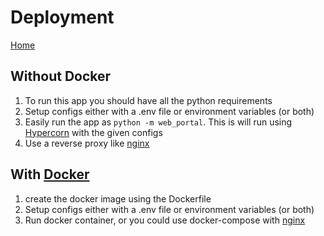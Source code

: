 # Deployment

[Home](index.md)

## Without Docker
1. To run this app you should have all the python requirements
2. Setup configs either with a .env file or environment variables (or both)
3. Easily run the app as `python -m web_portal`.
This is will run using [Hypercorn](https://pypi.org/project/Hypercorn/)
with the given configs
4. Use a reverse proxy like [nginx](https://nginx.org/)

## With [Docker](https://www.docker.com/)
1. create the docker image using the Dockerfile
2. Setup configs either with a .env file or environment variables (or both)
3. Run docker container, or you could use docker-compose with [nginx](https://nginx.org/)
